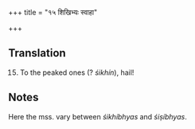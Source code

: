 +++
title = "१५ शिखिभ्यः स्वाहा"

+++
## Translation
15. To the peaked ones (? *śikhín*), hail!

## Notes
Here the mss. vary between *śikhíbhyas* and *śiṣíbhyas*.
